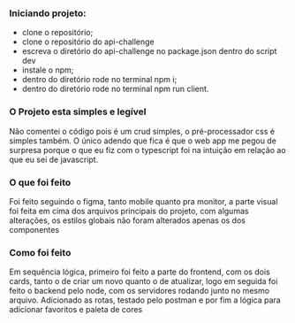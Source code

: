 ### Iniciando projeto:

 - clone o repositório;
 - clone o repositório do api-challenge
 - escreva o diretório do api-challenge no package.json dentro do script dev
 - instale o npm;
 - dentro do diretório rode no terminal npm i;
 - dentro do diretório rode no terminal npm run client.

 ### O Projeto esta simples e legível

 Não comentei o código pois é um crud simples, o pré-processador css é simples também.
 O único adendo que fica é que o web app me pegou de surpresa porque o que eu fiz com o typescript foi na intuição em relação ao que eu sei de javascript.

 ### O que foi feito

 Foi feito seguindo o figma, tanto mobile quanto pra monitor, a parte visual foi feita em cima dos arquivos principais do projeto, com algumas alterações, os estilos globais não foram alterados apenas os dos componentes

 ### Como foi feito

 Em sequência lógica, primeiro foi feito a parte do frontend, com os dois cards, tanto o de criar um novo quanto o de atualizar, logo em seguida foi feito o backend pelo node, com os servidores rodando junto no mesmo arquivo. Adicionado as rotas, testado pelo postman e por fim a lógica para adicionar favoritos e paleta de cores